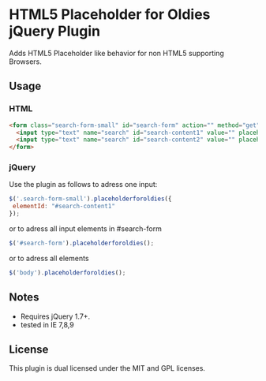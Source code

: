 # HTML5 Placeholder for Oldies jQuery Plugin

Adds HTML5 Placeholder like behavior for non HTML5 supporting Browsers. 

## Usage

### HTML

```html
<form class="search-form-small" id="search-form" action="" method="get">
  <input type="text" name="search" id="search-content1" value="" placeholder="search" class="placeholder">
  <input type="text" name="search" id="search-content2" value="" placeholder="search" class="placeholder">
</form> 
```

### jQuery

Use the plugin as follows to adress one input:

```js
$('.search-form-small').placeholderforoldies({
 elementId: "#search-content1"
});
```

or to adress all input elements in #search-form

```js
$('#search-form').placeholderforoldies();
```

or to adress all elements

```js
$('body').placeholderforoldies();
```

## Notes

* Requires jQuery 1.7+. 
* tested in IE 7,8,9


## License

This plugin is dual licensed under the MIT and GPL licenses.

